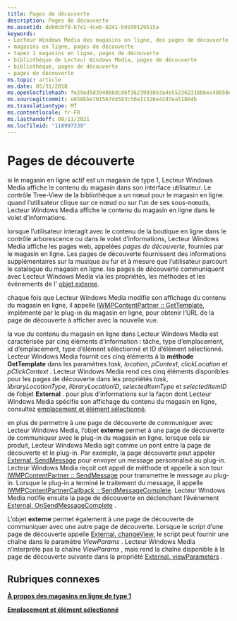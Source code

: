 ```yaml
---
title: Pages de découverte
description: Pages de découverte
ms.assetid: deb0cbf9-b7e1-4ce6-8241-b9199129515a
keywords:
- Lecteur Windows Media des magasins en ligne, des pages de découverte
- magasins en ligne, pages de découverte
- tapez 1 magasins en ligne, pages de découverte
- bibliothèque de Lecteur Windows Media, pages de découverte
- bibliothèque, pages de découverte
- pages de découverte
ms.topic: article
ms.date: 05/31/2018
ms.openlocfilehash: fe29ed5d3948bbdcd6f36239938e3a4e552362318b6ec48658e85895cb58d163
ms.sourcegitcommit: e858bbe701567d4583c50a11326e42d7ea51804b
ms.translationtype: MT
ms.contentlocale: fr-FR
ms.lasthandoff: 08/11/2021
ms.locfileid: "118997339"
---
```

# <a name="discovery-pages"></a>Pages de découverte

si le magasin en ligne actif est un magasin de type 1, Lecteur Windows Media affiche le contenu du magasin dans son interface utilisateur. Le contrôle Tree-View de la bibliothèque a un nœud pour le magasin en ligne. quand l’utilisateur clique sur ce nœud ou sur l’un de ses sous-nœuds, Lecteur Windows Media affiche le contenu du magasin en ligne dans le volet d’informations.

lorsque l’utilisateur interagit avec le contenu de la boutique en ligne dans le contrôle arborescence ou dans le volet d’informations, Lecteur Windows Media affiche les pages web, appelées *pages de découverte*, fournies par le magasin en ligne. Les pages de découverte fournissent des informations supplémentaires sur la musique au fur et à mesure que l’utilisateur parcourt le catalogue du magasin en ligne. les pages de découverte communiquent avec Lecteur Windows Media via les propriétés, les méthodes et les événements de l' [objet externe](external-object-for-type-1-online-stores.md).

chaque fois que Lecteur Windows Media modifie son affichage du contenu du magasin en ligne, il appelle [IWMPContentPartner :: GetTemplate](/previous-versions/windows/desktop/api/contentpartner/nf-contentpartner-iwmpcontentpartner-gettemplate), implémenté par le plug-in du magasin en ligne, pour obtenir l’URL de la page de découverte à afficher avec la nouvelle vue.

la vue du contenu du magasin en ligne dans Lecteur Windows Media est caractérisée par cinq éléments d’information : tâche, type d’emplacement, id d’emplacement, type d’élément sélectionné et ID d’élément sélectionné. Lecteur Windows Media fournit ces cinq éléments à la **méthode GetTemplate** dans les paramètres *task*, *location*, *pContext*, *clickLocation* et *pClickContext* . Lecteur Windows Media rend ces cinq éléments disponibles pour les pages de découverte dans les propriétés *task*, *libraryLocationType*, *libraryLocationID*, *selectedItemType* et *selectedItemID* de l’objet **External** . pour plus d’informations sur la façon dont Lecteur Windows Media spécifie son affichage du contenu du magasin en ligne, consultez [emplacement et élément sélectionné](location-and-selected-item.md).

en plus de permettre à une page de découverte de communiquer avec Lecteur Windows Media, l’objet **externe** permet à une page de découverte de communiquer avec le plug-in du magasin en ligne. lorsque cela se produit, Lecteur Windows Media agit comme un pont entre la page de découverte et le plug-in. Par exemple, la page découverte peut appeler [External. SendMessage](external-sendmessage.md) pour envoyer un message personnalisé au plug-in. Lecteur Windows Media reçoit cet appel de méthode et appelle à son tour [IWMPContentPartner :: SendMessage](/previous-versions/windows/desktop/api/contentpartner/nf-contentpartner-iwmpcontentpartner-sendmessage) pour transmettre le message au plug-in. Lorsque le plug-in a terminé le traitement du message, il appelle [IWMPContentPartnerCallback :: SendMessageComplete](/previous-versions/windows/desktop/api/contentpartner/nf-contentpartner-iwmpcontentpartnercallback-sendmessagecomplete). Lecteur Windows Media notifie ensuite la page de découverte en déclenchant l’événement [External. OnSendMessageComplete](external-onsendmessagecomplete-event.md) .

L’objet **externe** permet également à une page de découverte de communiquer avec une autre page de découverte. Lorsque le script d’une page de découverte appelle [External. changeView](external-changeview.md), le script peut fournir une chaîne dans le paramètre *ViewParams* . Lecteur Windows Media n’interprète pas la chaîne *ViewParams* , mais rend la chaîne disponible à la page de découverte suivante dans la propriété [External. viewParameters](external-viewparameters.md) .

## <a name="related-topics"></a>Rubriques connexes

<dl> <dt>

[**À propos des magasins en ligne de type 1**](about-type-1-online-stores.md)
</dt> <dt>

[**Emplacement et élément sélectionné**](location-and-selected-item.md)
</dt> </dl>

 

 




